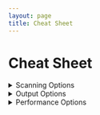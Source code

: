 ```yaml
---
layout: page
title: Cheat Sheet
---
```


# Cheat Sheet

<details>
<summary>Scanning Options</summary>

### Nmap Scanning Options

| Nmap Option | Description |
| :----------- | :---------- |
| `10.10.10.0/24` | Target network range. |
| `-sn` | Disables port scanning. |
| `-Pn` | Disables ICMP Echo Requests. |
| `-n` | Disables DNS Resolution. |
| `-PE` | Performs a ping scan using ICMP Echo Requests. |
| `--packet-trace` | Shows all packets sent and received. |
| `--reason` | Displays the reason for a specific result. |
| `--disable-arp-ping` | Disables ARP Ping Requests. |
| `--top-ports=<num>` | Scans the specified top ports. |
| `-p-` | Scan all ports. |
| `-p22-110` | Scan all ports between 22 and 110. |
| `-p22,25` | Scans only the specified ports 22 and 25. |
| `-F` | Scans top 100 ports. |
| `-sS` | Performs a TCP SYN-Scan. |
| `-sA` | Performs a TCP ACK-Scan. |
| `-sU` | Performs a UDP Scan. |
| `-sV` | Scans the discovered services for their versions. |
| `-sC` | Performs a Script Scan with default scripts. |
| `--script <script>` | Performs a Script Scan using specified scripts. |
| `-O` | Performs OS Detection. |
| `-A` | Performs OS Detection, Service Detection, and traceroute. |
| `-D RND:5` | Sets the number of random Decoys to use. |
| `-e` | Specifies the network interface for the scan. |
| `-S 10.10.10.200` | Specifies the source IP address for the scan. |
| `-g` | Specifies the source port for the scan. |
| `--dns-server <ns>` | Uses the specified DNS server for resolution. |

</details>

<details>
<summary>Output Options</summary>

### Nmap Output Options

| Nmap Option | Description |
| :----------- | :---------- |
| `-oA filename` | Stores the results in all formats (normal, grepable, XML). |
| `-oN filename` | Stores results in normal format. |
| `-oG filename` | Stores results in grepable format. |
| `-oX filename` | Stores results in XML format. |

</details>

<details>
<summary>Performance Options</summary>

### Nmap Performance Options

| Nmap Option | Description |
| :----------- | :---------- |
| `--max-retries <num>` | Sets the number of retries for port scans. |
| `--stats-every=5s` | Displays scan status every 5 seconds. |
| `-v/-vv` | Displays verbose output. |
| `--initial-rtt-timeout 50ms` | Sets the initial RTT timeout. |
| `--max-rtt-timeout 100ms` | Sets the maximum RTT timeout. |
| `--min-rate 300` | Sets the number of packets sent simultaneously. |
| `-T <0-5>` | Specifies the timing template. |

</details>
